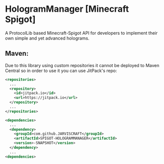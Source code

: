 # HologramManager [Minecraft Spigot]
A ProtocolLib based Minecraft-Spigot API for developers to implement their own simple and yet advanced holograms.

## Maven:
Due to this library using custom repositories it cannot be deployed to Maven Central so in order to use it you can use JitPack's repo:
```xml
<repositories>
  ...
  <repository>
    <id>jitpack.io</id>
    <url>https://jitpack.io</url>
  </repository>
  ...
</repositories>
```
```xml
<dependencies>
  ...
  <dependency>
    <groupId>com.github.JARVISCRAFT</groupId>
    <artifactId>SPIGOT-HOLOGRAMMANAGER</artifactId>
    <version>-SNAPSHOT</version>
  </dependency>
  ...
<dependencies>
```
